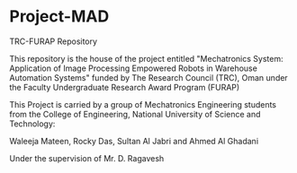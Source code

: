 # Project-MAD
TRC-FURAP Repository 

This repository is the house of the project entitled "Mechatronics System: Application of Image Processing Empowered Robots in Warehouse Automation Systems" funded by The Research Council (TRC), Oman under the Faculty Undergraduate Research Award Program (FURAP)

This Project is carried by a group of Mechatronics Engineering students from the College of Engineering, National University of Science and Technology:

Waleeja Mateen, Rocky Das, Sultan Al Jabri and Ahmed Al Ghadani

Under the supervision of Mr. D. Ragavesh


